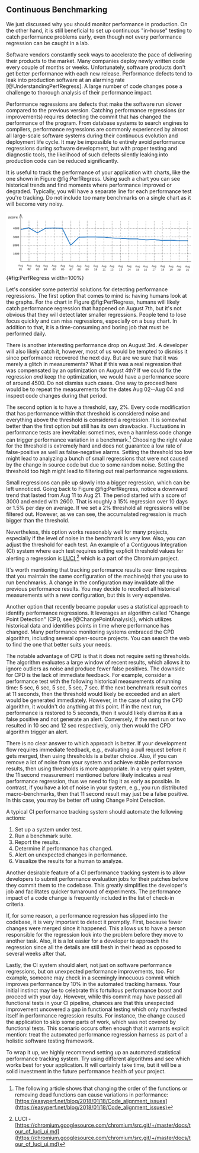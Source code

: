

## Continuous Benchmarking

We just discussed why you should monitor performance in production. On the other hand, it is still beneficial to set up continuous "in-house" testing to catch performance problems early, even though not every performance regression can be caught in a lab.

Software vendors constantly seek ways to accelerate the pace of delivering their products to the market. Many companies deploy newly written code every couple of months or weeks. Unfortunately, software products don't get better performance with each new release. Performance defects tend to leak into production software at an alarming rate [@UnderstandingPerfRegress]. A large number of code changes pose a challenge to thorough analysis of their performance impact.

Performance regressions are defects that make the software run slower compared to the previous version. Catching performance regressions (or improvements) requires detecting the commit that has changed the performance of the program. From database systems to search engines to compilers, performance regressions are commonly experienced by almost all large-scale software systems during their continuous evolution and deployment life cycle. It may be impossible to entirely avoid performance regressions during software development, but with proper testing and diagnostic tools, the likelihood of such defects silently leaking into production code can be reduced significantly.

It is useful to track the performance of your application with charts, like the one shown in Figure @fig:PerfRegress. Using such a chart you can see historical trends and find moments where performance improved or degraded. Typically, you will have a separate line for each performance test you're tracking. Do not include too many benchmarks on a single chart as it will become very noisy.

![Performance graph (higher better) for an application showing a big drop in performance on August 7th and smaller ones later.](../../img/measurements/PerfRegressions.png){#fig:PerfRegress width=100%}

Let's consider some potential solutions for detecting performance regressions. The first option that comes to mind is: having humans look at the graphs. For the chart in Figure @fig:PerfRegress, humans will likely catch performance regression that happened on August 7th, but it's not obvious that they will detect later smaller regressions. People tend to lose focus quickly and can miss regressions, especially on a busy chart. In addition to that, it is a time-consuming and boring job that must be performed daily.

There is another interesting performance drop on August 3rd. A developer will also likely catch it, however, most of us would be tempted to dismiss it since performance recovered the next day. But are we sure that it was merely a glitch in measurements? What if this was a real regression that was compensated by an optimization on August 4th? If we could fix the regression *and* keep the optimization, we would have a performance score of around 4500. Do not dismiss such cases. One way to proceed here would be to repeat the measurements for the dates Aug 02--Aug 04 and inspect code changes during that period.

The second option is to have a threshold, say, 2%. Every code modification that has performance within that threshold is considered noise and everything above the threshold is considered a regression. It is somewhat better than the first option but still has its own drawbacks. Fluctuations in performance tests are inevitable: sometimes, even a harmless code change can trigger performance variation in a benchmark.[^3] Choosing the right value for the threshold is extremely hard and does not guarantee a low rate of false-positive as well as false-negative alarms. Setting the threshold too low might lead to analyzing a bunch of small regressions that were not caused by the change in source code but due to some random noise. Setting the threshold too high might lead to filtering out real performance regressions. 

Small regressions can pile up slowly into a bigger regression, which can be left unnoticed. Going back to Figure @fig:PerfRegress, notice a downward trend that lasted from Aug 11 to Aug 21. The period started with a score of 3000 and ended with 2600. That is roughly a 15% regression over 10 days or 1.5% per day on average. If we set a 2% threshold all regressions will be filtered out. However, as we can see, the accumulated regression is much bigger than the threshold. 

Nevertheless, this option works reasonably well for many projects, especially if the level of noise in the benchmark is very low. Also, you can adjust the threshold for each test. An example of a Contiguous Integration (CI) system where each test requires setting explicit threshold values for alerting a regression is [LUCI](https://chromium.googlesource.com/chromium/src.git/+/master/docs/tour_of_luci_ui.md),[^2] which is a part of the Chromium project.

It's worth mentioning that tracking performance results over time requires that you maintain the same configuration of the machine(s) that you use to run benchmarks. A change in the configuration may invalidate all the previous performance results. You may decide to recollect all historical measurements with a new configuration, but this is very expensive.

Another option that recently became popular uses a statistical approach to identify performance regressions. It leverages an algorithm called "Change Point Detection" (CPD, see [@ChangePointAnalysis]), which utilizes historical data and identifies points in time where performance has changed. Many performance monitoring systems embraced the CPD algorithm, including several open-source projects. You can search the web to find the one that better suits your needs.

The notable advantage of CPD is that it does not require setting thresholds. The algorithm evaluates a large window of recent results, which allows it to ignore outliers as noise and produce fewer false positives. The downside for CPD is the lack of immediate feedback. For example, consider a performance test with the following historical measurements of running time: 5 sec, 6 sec, 5 sec, 5 sec, 7 sec. If the next benchmark result comes at 11 seconds, then the threshold would likely be exceeded and an alert would be generated immediately. However, in the case of using the CPD algorithm, it wouldn't do anything at this point. If in the next run, performance is restored to 5 seconds, then it would likely dismiss it as a false positive and not generate an alert. Conversely, if the next run or two resulted in 10 sec and 12 sec respectively, only then would the CPD algorithm trigger an alert.

There is no clear answer to which approach is better. If your development flow requires immediate feedback, e.g., evaluating a pull request before it gets merged, then using thresholds is a better choice. Also, if you can remove a lot of noise from your system and achieve stable performance results, then using thresholds is more appropriate. In a very quiet system, the 11 second measurement mentioned before likely indicates a real performance regression, thus we need to flag it as early as possible. In contrast, if you have a lot of noise in your system, e.g., you run distributed macro-benchmarks, then that 11 second result may just be a false positive. In this case, you may be better off using Change Point Detection.

A typical CI performance tracking system should automate the following actions:

1. Set up a system under test.
2. Run a benchmark suite.
3. Report the results.
4. Determine if performance has changed.
5. Alert on unexpected changes in performance.
6. Visualize the results for a human to analyze.

Another desirable feature of a CI performance tracking system is to allow developers to submit performance evaluation jobs for their patches before they commit them to the codebase. This greatly simplifies the developer's job and facilitates quicker turnaround of experiments. The performance impact of a code change is frequently included in the list of check-in criteria. 

If, for some reason, a performance regression has slipped into the codebase, it is very important to detect it promptly. First, because fewer changes were merged since it happened. This allows us to have a person responsible for the regression look into the problem before they move to another task. Also, it is a lot easier for a developer to approach the regression since all the details are still fresh in their head as opposed to several weeks after that.

Lastly, the CI system should alert, not just on software performance regressions, but on unexpected performance improvements, too. For example, someone may check in a seemingly innocuous commit which improves performance by 10% in the automated tracking harness. Your initial instinct may be to celebrate this fortuitous performance boost and proceed with your day. However, while this commit may have passed all functional tests in your CI pipeline, chances are that this unexpected improvement uncovered a gap in functional testing which only manifested itself in performance regression results. For instance, the change caused the application to skip some parts of work, which was not covered by functional tests. This scenario occurs often enough that it warrants explicit mention: treat the automated performance regression harness as part of a holistic software testing framework.

To wrap it up, we highly recommend setting up an automated statistical performance tracking system. Try using different algorithms and see which works best for your application. It will certainly take time, but it will be a solid investment in the future performance health of your project.

[^2]: LUCI - [https://chromium.googlesource.com/chromium/src.git/+/master/docs/tour_of_luci_ui.md](https://chromium.googlesource.com/chromium/src.git/+/master/docs/tour_of_luci_ui.md)
[^3]: The following article shows that changing the order of the functions or removing dead functions can cause variations in performance: [https://easyperf.net/blog/2018/01/18/Code_alignment_issues](https://easyperf.net/blog/2018/01/18/Code_alignment_issues)

